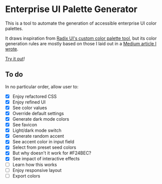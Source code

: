 # Enterprise UI Palette Generator

This is a tool to automate the generation of accessible enterprise UI color palettes.

It draws inspiration from [Radix UI's custom color palette tool](https://www.radix-ui.com/colors/custom), but its color generation rules are mostly based on those I laid out in a [Medium article I wrote](https://uxdesign.cc/a-systematic-approach-to-generating-enterprise-ui-color-palettes-ecaf0c164c17).

[Try it out](https://thisisfranciswu.com/enterprise-ui-palette-generator/)!

## To do

In no particular order, allow user to:

- [x] Enjoy refactored CSS
- [x] Enjoy refined UI
- [x] See color values
- [x] Override default settings
- [x] Generate dark mode colors
- [x] See favicon
- [x] Light/dark mode switch
- [x] Generate random accent
- [x] See accent color in input field
- [x] Select from preset seed colors
- [x] But why doesn't it work for #F24BEC?
- [x] See impact of interactive effects
- [ ] Learn how this works
- [ ] Enjoy responsive layout
- [ ] Export colors
